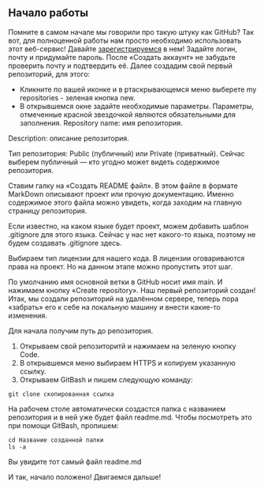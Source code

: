 ## Начало работы

Помните в самом начале мы говорили про такую штуку как GitHub? Так вот, для полноценной работы нам просто необходимо использовать этот веб-сервис! Давайте [зарегистрируемся](https://github.com/) в нем!
Задайте логин, почту и придумайте пароль. После «Создать аккаунт» не забудьте проверить почту и подтвердить её.
Далее создадим свой первый репозиторий, для этого:
* Кликните по вашей иконке и в ртаскрывающемся меню выберете my repositories - зеленая кнопка new.
* В открывшемся окне задайте необходимые параметры. Параметры, отмеченные красной звездочкой являются обязательными для заполнения. 
Repository name: имя репозитория.

Description: описание репозитория.

Тип репозитория: Public (публичный) или Private (приватный). Сейчас выберем публичный — кто угодно может видеть содержимое репозитория.

Ставим галку на «Создать README файл». В этом файле в формате MarkDown описывают проект или прочую документацию. Именно содержимое этого файла можно увидеть, когда заходим на главную страницу репозитория.

Если известно, на каком языке будет проект, можем добавить шаблон .gitignore для этого языка. Сейчас у нас нет какого-то языка, поэтому не будем создавать .gitignore здесь.

Выбираем тип лицензии для нашего кода. В лицензии оговариваются права на проект. Но на данном этапе можно пропустить этот шаг.

По умолчанию имя основной ветки в GitHub носит имя main.
И нажимаем кнопку «Create repository». Наш первый репозиторий создан!
Итак, мы создали репозиторий на удалённом сервере, теперь пора «забрать» его к себе на локальную машину и внести какие-то изменения.

Для начала получим путь до репозитория.
1. Открываем свой репозиторитй и нажимаем на зеленую кнопку Code.
2. В открывшемся меню выбираем HTTPS и копируем указанную ссылку.
3. Открываем GitBash и пишем следующую команду:
``` bash=
git clone скопированная ссылка
```
На рабочем столе автоматически создастся папка с названием репозитория и в ней уже будет файл readme.md.
Чтобы посмотреть это при помощи GitBash, пропишем:
``` bash=
cd Название созданной папки
ls -a
```
Вы увидите тот самый файл readme.md

И так, начало положено! Двигаемся дальше!